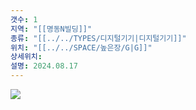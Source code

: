 ```yaml
---
갯수: 1
지역: "[[명동N빌딩]]"
종류: "[[../../TYPES/디지털기기|디지털기기]]"
위치: "[[../../SPACE/높은장/G|G]]"
상세위치: 
설명: 2024.08.17
---
```

![](http://192.168.50.22/images/240608_IMG_0225.jpg)